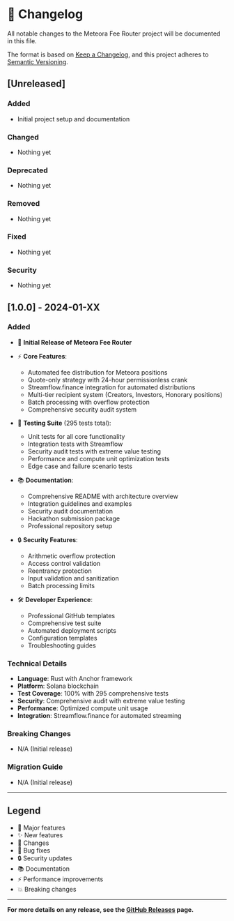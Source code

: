 # 📅 Changelog

All notable changes to the Meteora Fee Router project will be documented in this file.

The format is based on [Keep a Changelog](https://keepachangelog.com/en/1.0.0/),
and this project adheres to [Semantic Versioning](https://semver.org/spec/v2.0.0.html).

## [Unreleased]

### Added
- Initial project setup and documentation

### Changed
- Nothing yet

### Deprecated
- Nothing yet

### Removed
- Nothing yet

### Fixed
- Nothing yet

### Security
- Nothing yet

## [1.0.0] - 2024-01-XX

### Added
- 🎉 **Initial Release of Meteora Fee Router**
- ⚡ **Core Features**:
  - Automated fee distribution for Meteora positions
  - Quote-only strategy with 24-hour permissionless crank
  - Streamflow.finance integration for automated distributions
  - Multi-tier recipient system (Creators, Investors, Honorary positions)
  - Batch processing with overflow protection
  - Comprehensive security audit system

- 🧪 **Testing Suite** (295 tests total):
  - Unit tests for all core functionality
  - Integration tests with Streamflow
  - Security audit tests with extreme value testing
  - Performance and compute unit optimization tests
  - Edge case and failure scenario tests

- 📚 **Documentation**:
  - Comprehensive README with architecture overview
  - Integration guidelines and examples
  - Security audit documentation
  - Hackathon submission package
  - Professional repository setup

- 🔒 **Security Features**:
  - Arithmetic overflow protection
  - Access control validation
  - Reentrancy protection
  - Input validation and sanitization
  - Batch processing limits

- 🛠️ **Developer Experience**:
  - Professional GitHub templates
  - Comprehensive test suite
  - Automated deployment scripts
  - Configuration templates
  - Troubleshooting guides

### Technical Details
- **Language**: Rust with Anchor framework
- **Platform**: Solana blockchain
- **Test Coverage**: 100% with 295 comprehensive tests
- **Security**: Comprehensive audit with extreme value testing
- **Performance**: Optimized compute unit usage
- **Integration**: Streamflow.finance for automated streaming

### Breaking Changes
- N/A (Initial release)

### Migration Guide
- N/A (Initial release)

---

## Legend

- 🎉 Major features
- ✨ New features  
- 🔧 Changes
- 🐛 Bug fixes
- 🔒 Security updates
- 📚 Documentation
- ⚡ Performance improvements
- 💥 Breaking changes

---

**For more details on any release, see the [GitHub Releases](https://github.com/iamaanahmad/meteora-fee-router/releases) page.**